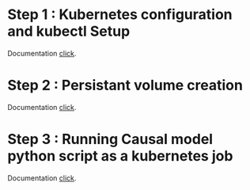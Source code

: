 # Step 1 : Kubernetes configuration and kubectl Setup
Documentation [click](https://group001.gitlab.io/-/research-shradha/-/jobs/6709188826/artifacts/public/Step1-kubectl_installation.html).

# Step 2 : Persistant volume creation
Documentation [click](https://group001.gitlab.io/-/research-shradha/-/jobs/6709188826/artifacts/public/Step1-kubectl_installation.html).

# Step 3 : Running Causal model python script as a kubernetes job
Documentation [click](https://group001.gitlab.io/-/research-shradha/-/jobs/6709188826/artifacts/public/Step1-kubectl_installation.html).